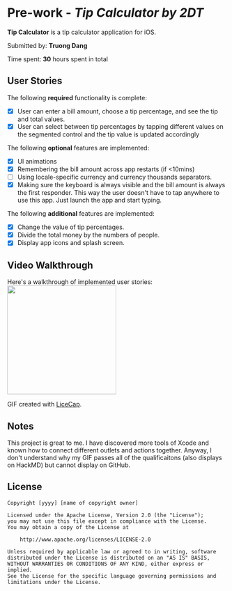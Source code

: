 # Pre-work - *Tip Calculator by 2DT*

**Tip Calculator** is a tip calculator application for iOS.

Submitted by: **Truong Dang**

Time spent: **30** hours spent in total

## User Stories

The following **required** functionality is complete:

* [x] User can enter a bill amount, choose a tip percentage, and see the tip and total values.
* [x] User can select between tip percentages by tapping different values on the segmented control and the tip value is updated accordingly

The following **optional** features are implemented:

* [x] UI animations
* [x] Remembering the bill amount across app restarts (if <10mins)
* [ ] Using locale-specific currency and currency thousands separators.
* [x] Making sure the keyboard is always visible and the bill amount is always the first responder. This way the user doesn't have to tap anywhere to use this app. Just launch the app and start typing.

The following **additional** features are implemented:

- [x] Change the value of tip percentages.
- [x] Divide the total money by the numbers of people.
- [x] Display app icons and splash screen.

## Video Walkthrough

Here's a walkthrough of implemented user stories:
<img src="https://i.imgur.com/4BESd8Z.gif" width=250><br>

GIF created with [LiceCap](http://www.cockos.com/licecap/).

## Notes

This project is great to me. I have discovered more tools of Xcode and known how to connect different outlets and actions together. Anyway, I don't understand why my GIF passes all of the qualificaitons (also displays on HackMD) but cannot display on GitHub.

## License

    Copyright [yyyy] [name of copyright owner]

    Licensed under the Apache License, Version 2.0 (the "License");
    you may not use this file except in compliance with the License.
    You may obtain a copy of the License at

        http://www.apache.org/licenses/LICENSE-2.0

    Unless required by applicable law or agreed to in writing, software
    distributed under the License is distributed on an "AS IS" BASIS,
    WITHOUT WARRANTIES OR CONDITIONS OF ANY KIND, either express or implied.
    See the License for the specific language governing permissions and
    limitations under the License.
